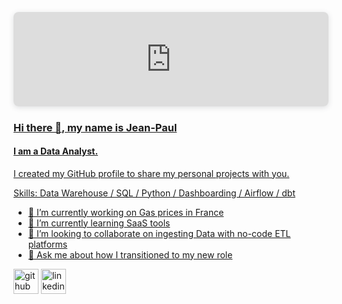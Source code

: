 <div style="position: relative; width: 100%; height: 0; padding-top: 30.0000%;  padding-bottom: 0; box-shadow: 0 2px 8px 0 rgba(63,69,81,0.16); margin-top: 1.6em; margin-bottom: 0.9em; overflow: hidden;  border-radius: 8px; will-change: transform;">   <iframe loading="lazy" style="position: absolute; width: 100%; height: 100%; top: 0; left: 0; border: none; padding: 0;margin: 0;"     src="https:&#x2F;&#x2F;www.canva.com&#x2F;design&#x2F;DAGGmanUPxc&#x2F;LUCmwmcGX3mwGA6mrD7jHQ&#x2F;view?embed" allowfullscreen="allowfullscreen" allow="fullscreen">   </iframe> </div> <a href="https:&#x2F;&#x2F;www.canva.com&#x2F;design&#x2F;DAGGmanUPxc&#x2F;LUCmwmcGX3mwGA6mrD7jHQ&#x2F;view?utm_content=DAGGmanUPxc&amp;utm_campaign=designshare&amp;utm_medium=embeds&amp;utm_source=link" target="_blank" rel="noopener">

### Hi there 👋, my name is Jean-Paul
#### I am a Data Analyst.

I created my GitHub profile to share my personal projects with you.

Skills: Data Warehouse / SQL / Python / Dashboarding / Airflow / dbt 

- 🔭 I’m currently working on Gas prices in France 
- 🌱 I’m currently learning SaaS tools 
- 👯 I’m looking to collaborate on ingesting Data with no-code ETL platforms 
- 💬 Ask me about how I transitioned to my new role 


[<img src='https://cdn.jsdelivr.net/npm/simple-icons@3.0.1/icons/github.svg' alt='github' height='40'>](https://github.com/jphnh)  [<img src='https://cdn.jsdelivr.net/npm/simple-icons@3.0.1/icons/linkedin.svg' alt='linkedin' height='40'>](https://www.linkedin.com/in/jeanpaulhuynh/)  
